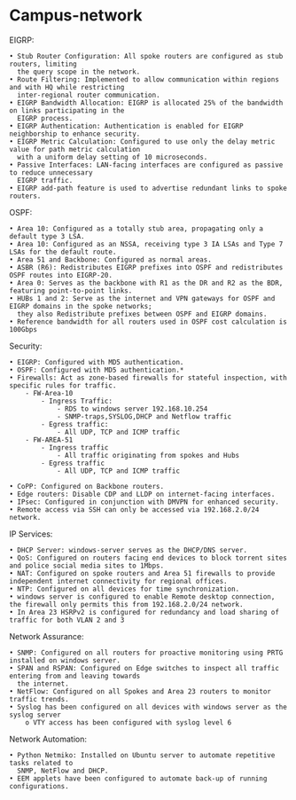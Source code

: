 # Campus-network

EIGRP:

    • Stub Router Configuration: All spoke routers are configured as stub routers, limiting 
      the query scope in the network.
    • Route Filtering: Implemented to allow communication within regions and with HQ while restricting 
      inter-regional router communication.
    • EIGRP Bandwidth Allocation: EIGRP is allocated 25% of the bandwidth on links participating in the 
      EIGRP process.
    • EIGRP Authentication: Authentication is enabled for EIGRP neighborship to enhance security.
    • EIGRP Metric Calculation: Configured to use only the delay metric value for path metric calculation 
      with a uniform delay setting of 10 microseconds.
    • Passive Interfaces: LAN-facing interfaces are configured as passive to reduce unnecessary 
      EIGRP traffic.
    • EIGRP add-path feature is used to advertise redundant links to spoke routers.

OSPF:

    • Area 10: Configured as a totally stub area, propagating only a default type 3 LSA.
    • Area 10: Configured as an NSSA, receiving type 3 IA LSAs and Type 7 LSAs for the default route.
    • Area 51 and Backbone: Configured as normal areas.
    • ASBR (R6): Redistributes EIGRP prefixes into OSPF and redistributes OSPF routes into EIGRP-20.
    • Area 0: Serves as the backbone with R1 as the DR and R2 as the BDR, featuring point-to-point links.
    • HUBs 1 and 2: Serve as the internet and VPN gateways for OSPF and EIGRP domains in the spoke networks; 
      they also Redistribute prefixes between OSPF and EIGRP domains.
    • Reference bandwidth for all routers used in OSPF cost calculation is 100Gbps


Security:

    • EIGRP: Configured with MD5 authentication.
    • OSPF: Configured with MD5 authentication.*
    • Firewalls: Act as zone-based firewalls for stateful inspection, with specific rules for traffic.
        - FW-Area-10 
            - Ingress Traffic:
                - RDS to windows server 192.168.10.254
                - SNMP-traps,SYSLOG,DHCP and Netflow traffic
            - Egress traffic:
                - All UDP, TCP and ICMP traffic
        - FW-AREA-51
            - Ingress traffic
                - All traffic originating from spokes and Hubs
            - Egress traffic
                - All UDP, TCP and ICMP traffic
                
    • CoPP: Configured on Backbone routers.
    • Edge routers: Disable CDP and LLDP on internet-facing interfaces.
    • IPsec: Configured in conjunction with DMVPN for enhanced security.
    • Remote access via SSH can only be accessed via 192.168.2.0/24 network.


IP Services:

    • DHCP Server: windows-server serves as the DHCP/DNS server.
    • QoS: Configured on routers facing end devices to block torrent sites and police social media sites to 1Mbps.
    • NAT: Configured on spoke routers and Area 51 firewalls to provide independent internet connectivity for regional offices.
    • NTP: Configured on all devices for time synchronization.
    • windows server is configured to enable Remote desktop connection, the firewall only permits this from 192.168.2.0/24 network.
    • In Area 23 HSRPv2 is configured for redundancy and load sharing of traffic for both VLAN 2 and 3

Network Assurance:

    • SNMP: Configured on all routers for proactive monitoring using PRTG installed on windows server.
    • SPAN and RSPAN: Configured on Edge switches to inspect all traffic entering from and leaving towards
      the internet.
    • NetFlow: Configured on all Spokes and Area 23 routers to monitor traffic trends.
    • Syslog has been configured on all devices with windows server as the syslog server
        o VTY access has been configured with syslog level 6

Network Automation:

    • Python Netmiko: Installed on Ubuntu server to automate repetitive tasks related to 
      SNMP, NetFlow and DHCP.
    • EEM applets have been configured to automate back-up of running configurations.
      
